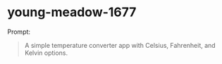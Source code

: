 # young-meadow-1677

Prompt:
> A simple temperature converter app with Celsius, Fahrenheit, and Kelvin options.